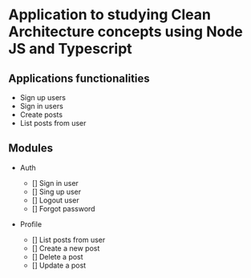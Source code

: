 # Application to studying Clean Architecture concepts using Node JS and Typescript

## Applications functionalities

- Sign up users
- Sign in users
- Create posts
- List posts from user

## Modules
- Auth
  - [] Sign in user
  - [] Sing up user
  - [] Logout user
  - [] Forgot password

- Profile
  - [] List posts from user
  - [] Create a new post
  - [] Delete a post
  - [] Update a post